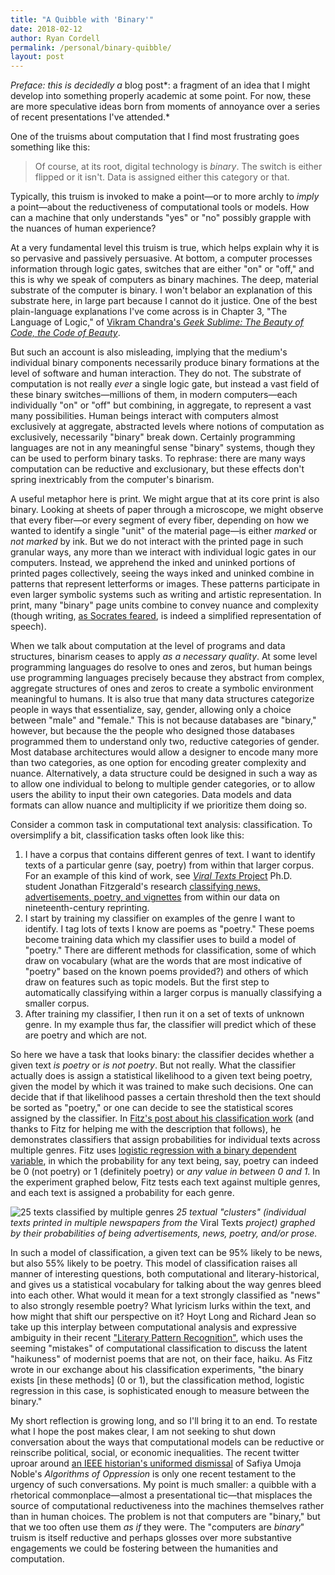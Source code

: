 ```yaml
---
title: "A Quibble with 'Binary'"
date: 2018-02-12
author: Ryan Cordell
permalink: /personal/binary-quibble/
layout: post
---
```


*Preface: this is decidedly a* blog post*: a fragment of an idea that I might develop into something properly academic at some point. For now, these are more speculative ideas born from moments of annoyance over a series of recent presentations I've attended.*

One of the truisms about computation that I find most frustrating goes something like this:

> Of course, at its root, digital technology is *binary*. The switch is either flipped or it isn't. Data is assigned either this category or that.

Typically, this truism is invoked to make a point—or to more archly to *imply* a point—about the reductiveness of computational tools or models. How can a machine that only understands "yes" or "no" possibly grapple with the nuances of human experience? 

At a very fundamental level this truism is true, which helps explain why it is so pervasive and passively persuasive. At bottom, a computer processes information through logic gates, switches that are either "on" or "off," and this is why we speak of computers as binary machines. The deep, material substrate of the computer is binary. I won't belabor an explanation of this substrate here, in large part because I cannot do it justice. One of the best plain-language explanations I've come across is in Chapter 3, "The Language of Logic," of [Vikram Chandra's *Geek Sublime: The Beauty of Code, the Code of Beauty*](http://amzn.to/2EsfzwP). 

But such an account is also misleading, implying that the medium's individual binary components necessarily produce binary formations at the level of software and human interaction. They do not. The substrate of computation is not really *ever* a single logic gate, but instead a vast field of these binary switches—millions of them, in modern computers—each individually "on" or "off" but combining, in aggregate, to represent a vast many possibilities. Human beings interact with computers almost exclusively at aggregate, abstracted levels where notions of computation as exclusively, necessarily "binary" break down. Certainly programming languages are not in any meaningful sense "binary" systems, though they can be used to perform binary tasks. To rephrase: there are many ways computation can be reductive and exclusionary, but these effects don't spring inextricably from the computer's binarism. 

A useful metaphor here is print. We might argue that at its core print is also binary. Looking at sheets of paper through a microscope, we might observe that every fiber—or every segment of every fiber, depending on how we wanted to identify a single "unit" of the material page—is either *marked* or *not marked* by ink. But we do not interact with the printed page in such granular ways, any more than we interact with individual logic gates in our computers. Instead, we apprehend the inked and uninked portions of printed pages collectively, seeing the ways inked and uninked combine in patterns that represent letterforms or images. These patterns participate in even larger symbolic systems such as writing and artistic representation. In print, many "binary" page units combine to convey nuance and complexity (though writing, [as Socrates feared](http://www.perseus.tufts.edu/hopper/text?doc=Perseus%3Atext%3A1999.01.0174%3Atext%3DPhaedrus%3Apage%3D275), is indeed a simplified representation of speech). 

When we talk about computation at the level of programs and data structures, binarism ceases to apply *as a necessary quality*. At some level programming languages do resolve to ones and zeros, but human beings use programming languages precisely because they abstract from complex, aggregate structures of ones and zeros to create a symbolic environment meaningful to humans. It is also true that many data structures categorize people in ways that essentialize, say, gender, allowing only a choice between "male" and "female." This is not because databases are "binary," however, but because the the people who designed those databases programmed them to understand only two, reductive categories of gender. Most database architectures would allow a designer to encode many more than two categories, as one option for encoding greater complexity and nuance. Alternatively, a data structure could be designed in such a way as to allow one individual to belong to multiple gender categories, or to allow users the ability to input their own categories. Data models and data formats can allow nuance and multiplicity if we prioritize them doing so. 

Consider a common task in computational text analysis: classification. To oversimplify a bit, classification tasks often look like this:

1. I have a corpus that contains different genres of text. I want to identify texts of a particular genre (say, poetry) from within that larger corpus. For an example of this kind of work, see [*Viral Texts* Project](http://viraltexts.org) Ph.D. student Jonathan Fitzgerald's research [classifying news, advertisements, poetry, and vignettes](http://jonathandfitzgerald.com/blog/2016/07/13/keystone-paper.html) from within our data on nineteenth-century reprinting.
2. I start by training my classifier on examples of the genre I want to identify. I tag lots of texts I know are poems as "poetry." These poems become training data which my classifier uses to build a model of "poetry." There are different methods for classification, some of which draw on vocabulary (what are the words that are most indicative of "poetry" based on the known poems provided?) and others of which draw on features such as topic models. But the first step to automatically classifying within a larger corpus is manually classifying a smaller corpus.
3. After training my classifier, I then run it on a set of texts of unknown genre. In my example thus far, the classifier will predict which of these are poetry and which are not. 

So here we have a task that looks binary: the classifier decides whether a given text *is poetry* or *is not poetry*. But not really. What the classifier actually does is assign a statistical likelihood to a given text being poetry, given the model by which it was trained to make such decisions.  One can decide that if that likelihood passes a certain threshold then the text should be sorted as "poetry," or one can decide to see the statistical scores assigned by the classifier. In [Fitz's post about his classification work](http://jonathandfitzgerald.com/blog/2016/07/13/keystone-paper.html) (and thanks to Fitz for helping me with the description that follows), he demonstrates classifiers that assign probabilities for individual texts across multiple genres. Fitz uses [logistic regression with a binary dependent variable](https://en.wikipedia.org/wiki/Logistic_regression), in which the probability for any text being, say, poetry can indeed be 0 (not poetry) or 1 (definitely poetry) or *any value in between 0 and 1*. In the experiment graphed below, Fitz tests each text against multiple genres, and each text is assigned a probability for each genre. 

![25 texts classified by multiple genres](http://jonathandfitzgerald.com/assets/KeystoneDH%20-%20Presentation.023.png)
*25 textual "clusters" (individual texts printed in multiple newspapers from the* Viral Texts *project) graphed by their probabilities of being advertisements, news, poetry, and/or prose.* 

In such a model of classification, a given text can be 95% likely to be news, but also 55% likely to be poetry. This model of classification raises all manner of interesting questions, both computational and literary-historical, and gives us a statistical vocabulary for talking about the way genres bleed into each other. What would it mean for a text strongly classified as "news" to also strongly resemble poetry? What lyricism lurks within the text, and how might that shift our perspective on it? Hoyt Long and Richard Jean so take up this interplay between computational analysis and expressive ambiguity in their recent ["Literary Pattern Recognition"](https://lucian.uchicago.edu/blogs/literarynetworks/files/2015/12/LONG_SO_CI.pdf), which uses the seeming "mistakes" of computational classification to discuss the latent "haikuness" of modernist poems that are not, on their face, haiku. As Fitz wrote in our exchange about his classification experiments, "the binary exists [in these methods] (0 or 1), but the classification method, logistic regression in this case, is sophisticated enough to measure between the binary."

My short reflection is growing long, and so I'll bring it to an end. To restate what I hope the post makes clear, I am not seeking to shut down conversation about the ways that computational models can be reductive or reinscribe political, social, or economic inequalities. The recent twitter uproar around [an IEEE historian's uniformed dismissal](https://www.insidehighered.com/news/2018/02/06/scholar-sets-twitter-furor-critiquing-book-he-hasnt-read) of Safiya Umoja Noble's *Algorithms of Oppression* is only one recent testament to the urgency of such conversations. My point is much smaller: a quibble with a rhetorical commonplace—almost a presentational tic—that misplaces the source of computational reductiveness into the machines themselves rather than in human choices. The problem is not that computers are "binary," but that we too often use them *as if* they were. The "computers are *binary*" truism is itself reductive and perhaps glosses over more substantive engagements we could be fostering between the humanities and computation.